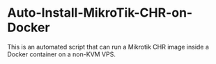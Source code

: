 # Auto-Install-MikroTik-CHR-on-Docker
This is an automated script that can run a Mikrotik CHR image inside a Docker container on a non-KVM VPS.
